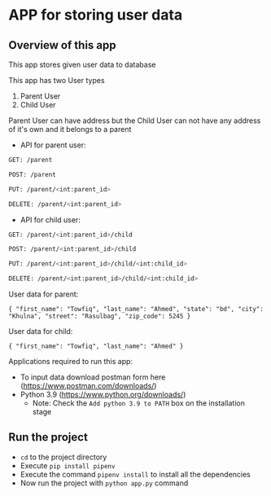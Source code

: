 # APP for storing user data

## Overview of this app

This app stores given user data to database

This app has two User types

1. Parent User
2. Child User

Parent User can have address but the Child User can not have any address of it's own and it belongs to a parent

* API for parent user:

```bash
GET: /parent

POST: /parent

PUT: /parent/<int:parent_id>

DELETE: /parent/<int:parent_id>
```

* API for child user:

```bash
GET: /parent/<int:parent_id>/child

POST: /parent/<int:parent_id>/child

PUT: /parent/<int:parent_id>/child/<int:child_id>

DELETE: /parent/<int:parent_id>/child/<int:child_id>
```


User data for parent:

`{
  "first_name": "Towfiq",
  "last_name": "Ahmed",
  "state": "bd",
  "city": "Khulna",
  "street": "Rasulbag",
  "zip_code": 5245
}`

User data for child:

`{
  "first_name": "Towfiq",
  "last_name": "Ahmed"
}`

Applications required to run this app:

* To input data download postman form here (<https://www.postman.com/downloads/>)
* Python 3.9 (<https://www.python.org/downloads/>)
  * Note: Check the `Add python 3.9 to PATH` box on the installation stage

## Run the project

* `cd` to the project directory
* Execute `pip install pipenv`
* Execute the command `pipenv install` to install all the dependencies
* Now run the project with `python app.py` command
